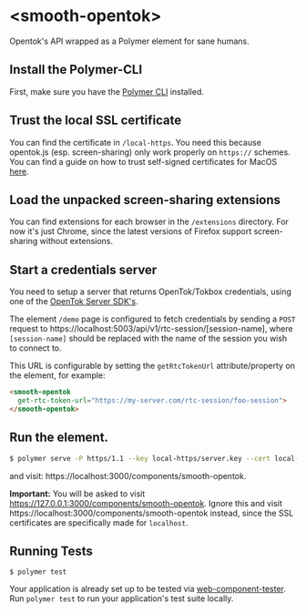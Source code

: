 # \<smooth-opentok\>

Opentok&#39;s API wrapped as a Polymer element for sane humans.

## Install the Polymer-CLI

First, make sure you have the
[Polymer CLI](https://www.npmjs.com/package/polymer-cli) installed.

## Trust the local SSL certificate

You can find the certificate in `/local-https`. You need this because opentok.js
(esp. screen-sharing) only work properly on `https://` schemes. You can find
a guide on how to trust self-signed certificates for MacOS [here][trust-self-signed-ssl-macos].

## Load the unpacked screen-sharing extensions

You can find extensions for each browser in the `/extensions` directory. For
now it's just Chrome, since the latest versions of Firefox support
screen-sharing without extensions.

## Start a credentials server

You need to setup a server that returns OpenTok/Tokbox credentials, using one
of the [OpenTok Server SDK's][opentok-server-sdks].

The element `/demo` page is configured to fetch credentials by sending a `POST`
request to https://localhost:5003/api/v1/rtc-session/[session-name], where
`[session-name]` should be replaced with the name of the session you wish to
connect to.

This URL is configurable by setting the `getRtcTokenUrl` attribute/property on
the element, for example:

```html
<smooth-opentok
  get-rtc-token-url="https://my-server.com/rtc-session/foo-session">
</smooth-opentok>
```

## Run the element.

```bash
$ polymer serve -P https/1.1 --key local-https/server.key --cert local-https/server.crt --hostname localhost --port 3000
```

and visit: https://localhost:3000/components/smooth-opentok.


**Important:** You will be asked to visit https://127.0.0.1:3000/components/smooth-opentok.
Ignore this and visit https://localhost:3000/components/smooth-opentok instead,
since the SSL certificates are specifically made for `localhost`.

## Running Tests

```
$ polymer test
```

Your application is already set up to be tested via [web-component-tester](https://github.com/Polymer/web-component-tester).
Run `polymer test` to run your application's test suite locally.

[trust-self-signed-ssl-macos]: https://tosbourn.com/getting-os-x-to-trust-self-signed-ssl-certificates/
[opentok-server-sdks]: https://tokbox.com/developer/sdks/server/
